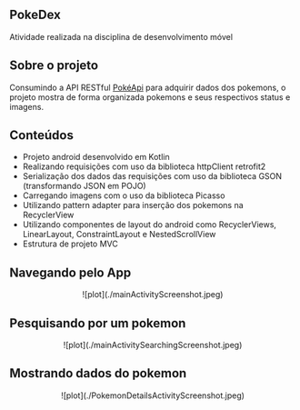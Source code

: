 ## PokeDex
Atividade realizada na disciplina de desenvolvimento móvel

## Sobre o projeto
Consumindo a API RESTful <a href="https://pokeapi.co/">PokéApi</a> para adquirir dados dos pokemons, o projeto mostra de forma organizada pokemons e seus respectivos status e imagens.

## Conteúdos

- Projeto android desenvolvido em Kotlin
- Realizando requisições com uso da biblioteca httpClient retrofit2
- Serialização dos dados das requisições com uso da biblioteca GSON (transformando JSON em POJO)
- Carregando imagens com o uso da biblioteca Picasso
- Utilizando pattern adapter para inserção dos pokemons na RecyclerView
- Utilizando componentes de layout do android como RecyclerViews, LinearLayout, ConstraintLayout e NestedScrollView
- Estrutura de projeto MVC

## Navegando pelo App

<center>
![plot](./mainActivityScreenshot.jpeg)
</center>

## Pesquisando por um pokemon

<center>
![plot](./mainActivitySearchingScreenshot.jpeg)
</center>

## Mostrando dados do pokemon

<center>
![plot](./PokemonDetailsActivityScreenshot.jpeg)
</center>